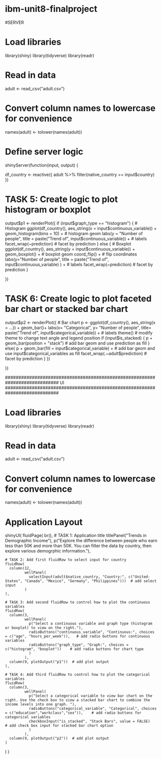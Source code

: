 # ibm-unit8-finalproject


#SERVER 


# Load libraries
library(shiny)
library(tidyverse)
library(readr)

# Read in data
adult <- read_csv("adult.csv")
# Convert column names to lowercase for convenience 
names(adult) <- tolower(names(adult))

# Define server logic
shinyServer(function(input, output) {
  
  df_country <- reactive({
    adult %>% filter(native_country == input$country)
  })
  
  # TASK 5: Create logic to plot histogram or boxplot
  output$p1 <- renderPlot({
    if (input$graph_type == "histogram") {
      # Histogram
      ggplot(df_country(), aes_string(x =  input$continuous_variable)) +
        geom_histogram(bins = 10) +  # histogram geom
        labs(y = "Number of people", title = paste("Trend of",  input$continuous_variable)) +  # labels
        facet_wrap(~prediction)    # facet by prediction
    }
    else {
      # Boxplot
      ggplot(df_country(), aes_string(y =  input$continuous_variable)) +
        geom_boxplot() +  # boxplot geom
        coord_flip() +  # flip coordinates
        labs(y="Number of people", title = paste("Trend of",  input$continuous_variable) ) +  # labels
        facet_wrap(~prediction)  # facet by prediction
    }
  
  })
  
  # TASK 6: Create logic to plot faceted bar chart or stacked bar chart
  output$p2 <- renderPlot({
    # Bar chart
    p <- ggplot(df_country(), aes_string(x = ...)) +
      geom_bar()+
      labs(x= "Categorical",
           y= "Number of people",
           title= paste("Trend of", input$categorical_variable)) +  # labels
      theme()  # modify theme to change text angle and legend position
    if (input$is_stacked) {
      p + geom_bar(position = "stack")  # add bar geom and use prediction as fill
    }
    else{
      p + 
        geom_bar(fill = input$categorical_variable) + # add bar geom and use input$categorical_variables as fill 
        facet_wrap(.~adult$prediction)   # facet by prediction
    }
  })
  
})


############################################################################  UI ############################################################################ 

# Load libraries
library(shiny)
library(tidyverse)
library(readr)

# Read in data
adult <- read_csv("adult.csv")
# Convert column names to lowercase for convenience 
names(adult) <- tolower(names(adult))

# Application Layout
shinyUI(
  fluidPage(
    br(),
    # TASK 1: Application title
    titlePanel("Trends in Demographic Income"),
    p("Explore the difference between people who earn less than 50K and more than 50K. You can filter the data by country, then explore various demogrphic information."),
    
    # TASK 2: Add first fluidRow to select input for country
    fluidRow(
      column(12, 
             wellPanel(
               selectInput(adult$native_country, "Country:", c("United-States", "Canada", "Mexico", "Germany", "Philippines")))  # add select input 
             )
    ),
    
    # TASK 3: Add second fluidRow to control how to plot the continuous variables
    fluidRow(
      column(3, 
             wellPanel(
               p("Select a continuous variable and graph type (histogram or boxplot) to view on the right."),
               radioButtons("continuous_variable", "Continuous:", choices = c("age", "hours_per_week")),   # add radio buttons for continuous variables
               radioButtons("graph_type", "Graph:", choices = c("histogram", "boxplot"))    # add radio buttons for chart type
               )
             ),
      column(9, plotOutput("p1"))  # add plot output
    ),
    
    # TASK 4: Add third fluidRow to control how to plot the categorical variables
    fluidRow(
      column(3, 
             wellPanel(
               p("Select a categorical variable to view bar chart on the right. Use the check box to view a stacked bar chart to combine the income levels into one graph. "),
               radioButtons("categorical_variable", "Categorical", choices = c("education","workclass","sex")),    # add radio buttons for categorical variables
               checkboxInput("is_stacked", "Stack Bars", value = FALSE)    # add check box input for stacked bar chart option
               )
             ),
      column(9, plotOutput("p2"))  # add plot output
    )
  )
)
